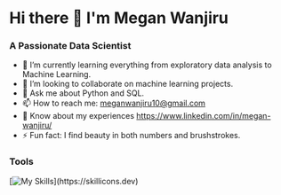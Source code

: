 # Hi there 👋 I'm Megan Wanjiru


### A Passionate Data Scientist

- 🌱 I’m currently learning everything from exploratory data analysis to Machine Learning.
- 👯 I’m looking to collaborate on machine learning projects.
- 💬 Ask me about Python and SQL. 
- 📫 How to reach me: meganwanjiru10@gmail.com
- 📑 Know about my experiences https://www.linkedin.com/in/megan-wanjiru/
- ⚡ Fun fact: I find beauty in both numbers and brushstrokes.

### Tools
[![My Skills](https://skillicons.dev/icons?i=python,mysql,postgresql,)](https://skillicons.dev)


